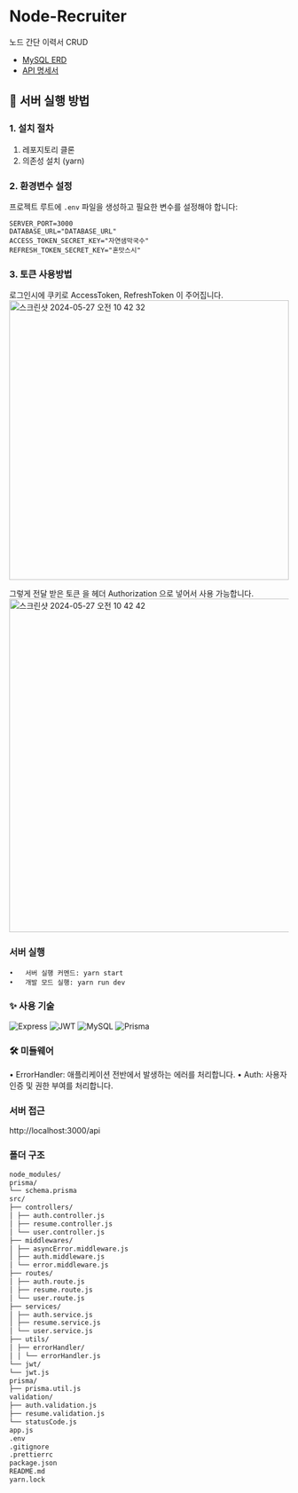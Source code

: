 # Node-Recruiter

노드 간단 이력서 CRUD

- [MySQL ERD](https://drawsql.app/teams/-1278/diagrams/node-recruiter)
- [API 명세서](https://spiffy-geometry-22c.notion.site/Node-js-API-20809227e8c44840b4e1c1bee1588df6?pvs=4)

## 🚀 서버 실행 방법

### 1. 설치 절차

1. 레포지토리 클론
2. 의존성 설치 (yarn)

### 2. 환경변수 설정

프로젝트 루트에 `.env` 파일을 생성하고 필요한 변수를 설정해야 합니다:

```env
SERVER_PORT=3000
DATABASE_URL="DATABASE_URL"
ACCESS_TOKEN_SECRET_KEY="자연샘막국수"
REFRESH_TOKEN_SECRET_KEY="혼맛스시"
```
### 3. 토큰 사용방법

로그인시에 쿠키로 AccessToken, RefreshToken 이 주어집니다.
<img width="504" alt="스크린샷 2024-05-27 오전 10 42 32" src="https://github.com/KAPUIST/Node-Recruiter/assets/91464689/05745b39-2f6e-41be-b41c-6f086e8debb9">

그렇게 전달 받은 토큰 을 헤더 Authorization 으로 넣어서 사용 가능합니다.
<img width="601" alt="스크린샷 2024-05-27 오전 10 42 42" src="https://github.com/KAPUIST/Node-Recruiter/assets/91464689/775a6363-2b4e-4178-a8b5-76ba6b6da29d">


### 서버 실행

    •	서버 실행 커멘드: yarn start
    •	개발 모드 실행: yarn run dev

### ✨ 사용 기술

![Express](https://img.shields.io/badge/Express-000000?style=for-the-badge&logo=express&logoColor=white)
![JWT](https://img.shields.io/badge/JWT-000000?style=for-the-badge&logo=JSON%20web%20tokens&logoColor=white)
![MySQL](https://img.shields.io/badge/MySQL-4479A1?style=for-the-badge&logo=mysql&logoColor=white)
![Prisma](https://img.shields.io/badge/Prisma-2D3748?style=for-the-badge&logo=prisma&logoColor=white)

### 🛠️ 미들웨어

• ErrorHandler: 애플리케이션 전반에서 발생하는 에러를 처리합니다.
• Auth: 사용자 인증 및 권한 부여를 처리합니다.

### 서버 접근

http://localhost:3000/api

### 폴더 구조

```markdown
node_modules/
prisma/
└── schema.prisma
src/
├── controllers/
│ ├── auth.controller.js
│ ├── resume.controller.js
│ └── user.controller.js
├── middlewares/
│ ├── asyncError.middleware.js
│ ├── auth.middleware.js
│ └── error.middleware.js
├── routes/
│ ├── auth.route.js
│ ├── resume.route.js
│ └── user.route.js
├── services/
│ ├── auth.service.js
│ ├── resume.service.js
│ └── user.service.js
├── utils/
│ ├── errorHandler/
│ │ └── errorHandler.js
└── jwt/
└── jwt.js
prisma/
├── prisma.util.js
validation/
├── auth.validation.js
├── resume.validation.js
└── statusCode.js
app.js
.env
.gitignore
.prettierrc
package.json
README.md
yarn.lock
```
